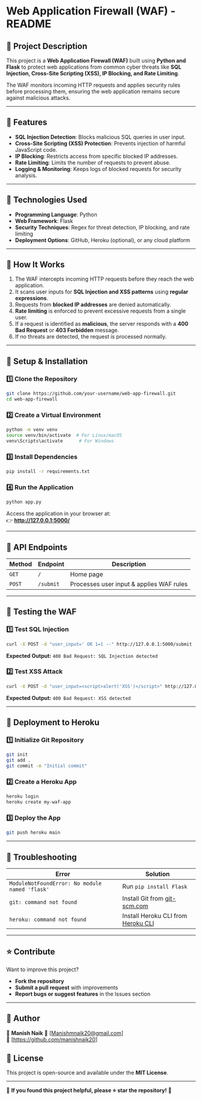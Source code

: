 # **Web Application Firewall (WAF) - README**  

## **📌 Project Description**  
This project is a **Web Application Firewall (WAF)** built using **Python and Flask** to protect web applications from common cyber threats like **SQL Injection, Cross-Site Scripting (XSS), IP Blocking, and Rate Limiting**.  

The WAF monitors incoming HTTP requests and applies security rules before processing them, ensuring the web application remains secure against malicious attacks.  

---

## **📌 Features**
- **SQL Injection Detection**: Blocks malicious SQL queries in user input.  
- **Cross-Site Scripting (XSS) Protection**: Prevents injection of harmful JavaScript code.  
- **IP Blocking**: Restricts access from specific blocked IP addresses.  
- **Rate Limiting**: Limits the number of requests to prevent abuse.  
- **Logging & Monitoring**: Keeps logs of blocked requests for security analysis.  

---

## **📌 Technologies Used**
- **Programming Language**: Python  
- **Web Framework**: Flask  
- **Security Techniques**: Regex for threat detection, IP blocking, and rate limiting  
- **Deployment Options**: GitHub, Heroku (optional), or any cloud platform  

---

## **📌 How It Works**
1. The WAF intercepts incoming HTTP requests before they reach the web application.  
2. It scans user inputs for **SQL Injection and XSS patterns** using **regular expressions**.  
3. Requests from **blocked IP addresses** are denied automatically.  
4. **Rate limiting** is enforced to prevent excessive requests from a single user.  
5. If a request is identified as **malicious**, the server responds with a **400 Bad Request** or **403 Forbidden** message.  
6. If no threats are detected, the request is processed normally.  

---

## **📌 Setup & Installation**
### **1️⃣ Clone the Repository**
```bash
git clone https://github.com/your-username/web-app-firewall.git
cd web-app-firewall
```

### **2️⃣ Create a Virtual Environment**
```bash
python -m venv venv
source venv/bin/activate  # For Linux/macOS
venv\Scripts\activate      # For Windows
```

### **3️⃣ Install Dependencies**
```bash
pip install -r requirements.txt
```

### **4️⃣ Run the Application**
```bash
python app.py
```

Access the application in your browser at:  
👉 **http://127.0.0.1:5000/**  

---

## **📌 API Endpoints**
| **Method** | **Endpoint** | **Description** |
|------------|------------|----------------|
| `GET`  | `/`  | Home page |
| `POST` | `/submit` | Processes user input & applies WAF rules |

---

## **📌 Testing the WAF**
### **1️⃣ Test SQL Injection**
```bash
curl -X POST -d "user_input=' OR 1=1 --" http://127.0.0.1:5000/submit
```
**Expected Output:** `400 Bad Request: SQL Injection detected`

### **2️⃣ Test XSS Attack**
```bash
curl -X POST -d "user_input=<script>alert('XSS')</script>" http://127.0.0.1:5000/submit
```
**Expected Output:** `400 Bad Request: XSS detected`

---

## **📌 Deployment to Heroku**
### **1️⃣ Initialize Git Repository**
```bash
git init
git add .
git commit -m "Initial commit"
```

### **2️⃣ Create a Heroku App**
```bash
heroku login
heroku create my-waf-app
```

### **3️⃣ Deploy the App**
```bash
git push heroku main
```

---

## **📌 Troubleshooting**
| **Error** | **Solution** |
|------------|-------------|
| `ModuleNotFoundError: No module named 'flask'` | Run `pip install Flask` |
| `git: command not found` | Install Git from [git-scm.com](https://git-scm.com/downloads) |
| `heroku: command not found` | Install Heroku CLI from [Heroku CLI](https://devcenter.heroku.com/articles/heroku-cli) |

---

## ⭐ **Contribute**  
Want to improve this project?  
- **Fork the repository**  
- **Submit a pull request** with improvements  
- **Report bugs or suggest features** in the Issues section  

---

## 🎯 **Author**  
👤 **Manish Naik** 
📩 [Manishmnaik20@gmail.com]  
🔗 [https://github.com/manishnaik20]  

## **📌 License**
This project is open-source and available under the **MIT License**.

---

🎯 **If you found this project helpful, please ⭐ star the repository!** 🚀
